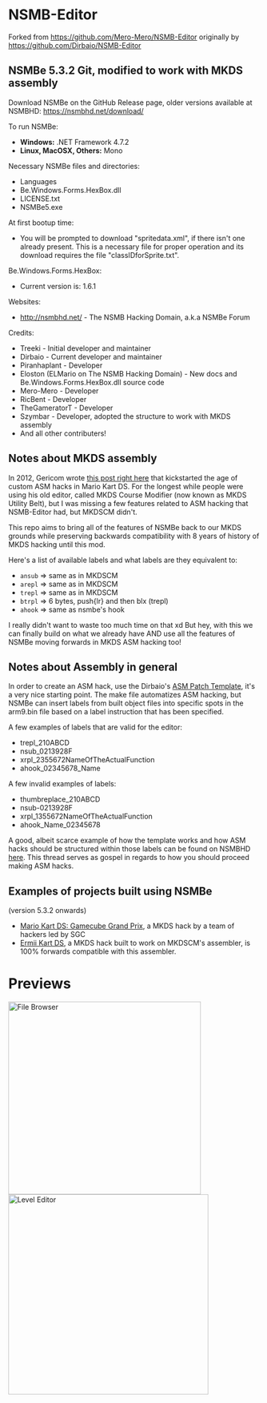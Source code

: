 # NSMB-Editor
Forked from https://github.com/Mero-Mero/NSMB-Editor originally by https://github.com/Dirbaio/NSMB-Editor

NSMBe 5.3.2 Git, modified to work with MKDS assembly
-----------------
Download NSMBe on the GitHub Release page, older versions available at NSMBHD: https://nsmbhd.net/download/

To run NSMBe:
 - **Windows:** .NET Framework 4.7.2
 - **Linux, MacOSX, Others:** Mono

Necessary NSMBe files and directories:
 - Languages
 - Be.Windows.Forms.HexBox.dll
 - LICENSE.txt
 - NSMBe5.exe

At first bootup time:
 - You will be prompted to download "spritedata.xml", if there isn't one already present. This is a necessary file for proper operation and its download requires the file "classIDforSprite.txt".

Be.Windows.Forms.HexBox:
 - Current version is: 1.6.1

Websites:
 - http://nsmbhd.net/ - The NSMB Hacking Domain, a.k.a NSMBe Forum

Credits:
 - Treeki - Initial developer and maintainer
 - Dirbaio - Current developer and maintainer
 - Piranhaplant - Developer
 - Eloston (ELMario on The NSMB Hacking Domain) - New docs and Be.Windows.Forms.HexBox.dll source code
 - Mero-Mero - Developer
 - RicBent - Developer
 - TheGameratorT - Developer
 - Szymbar - Developer, adopted the structure to work with MKDS assembly
 - And all other contributers!

## Notes about MKDS assembly
In 2012, Gericom wrote [this post right here](https://nsmbhd.net/thread/1025-asm-hacking-project-template/?from=40#20201) that kickstarted the age of custom ASM hacks in Mario Kart DS. For the longest while people were using his old editor, called MKDS Course Modifier (now known as MKDS Utility Belt), but I was missing a few features related to ASM hacking that NSMB-Editor had, but MKDSCM didn't.

This repo aims to bring all of the features of NSMBe back to our MKDS grounds while preserving backwards compatibility with 8 years of history of MKDS hacking until this mod.

Here's a list of available labels and what labels are they equivalent to:
- `ansub` => same as in MKDSCM
- `arepl` => same as in MKDSCM
- `trepl` => same as in MKDSCM
- `btrpl` => 6 bytes, push{lr} and then blx (trepl)
- `ahook` => same as nsmbe's hook

I really didn't want to waste too much time on that xd
But hey, with this we can finally build on what we already have AND use all the features of NSMBe moving forwards in MKDS ASM hacking too!

## Notes about Assembly in general

In order to create an ASM hack, use the Dirbaio's [ASM Patch Template](https://github.com/Dirbaio/ASMPatchTemplate), it's a very nice starting point.
The make file automatizes ASM hacking, but NSMBe can insert labels from built object files into specific spots in the arm9.bin file based on a label instruction that has been specified.

A few examples of labels that are valid for the editor:
- trepl_210ABCD
- nsub_0213928F
- xrpl_2355672NameOfTheActualFunction
- ahook_02345678_Name

A few invalid examples of labels:
- thumbreplace_210ABCD
- nsub-0213928F
- xrpl_1355672NameOfTheActualFunction
- ahook_Name_02345678

A good, albeit scarce example of how the template works and how ASM hacks should be structured within those labels can be found on NSMBHD [here](https://nsmbhd.net/thread/1281-how-asm-hacks-are-setup-tutorial/). This thread serves as gospel in regards to how you should proceed making ASM hacks.

## Examples of projects built using NSMBe 

(version 5.3.2 onwards)
- [Mario Kart DS: Gamecube Grand Prix](https://gbatemp.net/threads/mario-kart-ds-gamecube-grand-prix.485283), a MKDS hack by a team of hackers led by SGC
- [Ermii Kart DS](https://gbatemp.net/threads/ermii-kart-ds-demo-available.428962/), a MKDS hack built to work on MKDSCM's assembler, is 100% forwards compatible with this assembler.

# Previews
<p align="left">
  <img src="https://raw.githubusercontent.com/TheGameratorT/NSMB-Editor/master/NSMBe5/Git_Prevs/filebrowser.png" width="385" title="File Browser">
 <img src="https://raw.githubusercontent.com/TheGameratorT/NSMB-Editor/master/NSMBe5/Git_Prevs/leveleditor.png" width="400" title="Level Editor">
</p>
